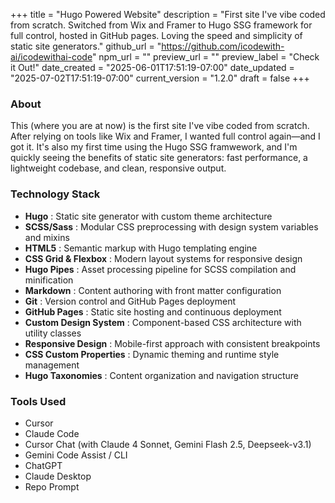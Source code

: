 +++
title = "Hugo Powered Website"
description = "First site I've vibe coded from scratch. Switched from Wix and Framer to Hugo SSG framework for full control, hosted in GitHub pages.  Loving the speed and simplicity of static site generators."
github_url = "https://github.com/icodewith-ai/icodewithai-code"
npm_url = ""
preview_url = ""
preview_label = "Check it Out!"
date_created = "2025-06-01T17:51:19-07:00"
date_updated = "2025-07-02T17:51:19-07:00"
current_version = "1.2.0"
draft = false
+++

### About
This (where you are at now) is the first site I've vibe coded from scratch. After relying on tools like Wix and Framer, I wanted full control again—and I got it. It's also my first time using the Hugo SSG framwework, and I'm quickly seeing the benefits of static site generators: fast performance, a lightweight codebase, and clean, responsive output.

### Technology Stack
- **Hugo** : Static site generator with custom theme architecture
- **SCSS/Sass** : Modular CSS preprocessing with design system variables and mixins
- **HTML5** : Semantic markup with Hugo templating engine
- **CSS Grid & Flexbox** : Modern layout systems for responsive design
- **Hugo Pipes** : Asset processing pipeline for SCSS compilation and minification
- **Markdown** : Content authoring with front matter configuration
- **Git** : Version control and GitHub Pages deployment
- **GitHub Pages** : Static site hosting and continuous deployment
- **Custom Design System** : Component-based CSS architecture with utility classes
- **Responsive Design** : Mobile-first approach with consistent breakpoints
- **CSS Custom Properties** : Dynamic theming and runtime style management
- **Hugo Taxonomies** : Content organization and navigation structure

### Tools Used
- Cursor
- Claude Code
- Cursor Chat (with Claude 4 Sonnet, Gemini Flash 2.5, Deepseek-v3.1)
- Gemini Code Assist / CLI
- ChatGPT
- Claude Desktop
- Repo Prompt